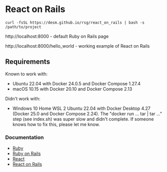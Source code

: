 # React on Rails

```shell
curl -fsSL https://desm.github.io/rsg/react_on_rails | bash -s /path/to/project
```

http://localhost:8000 - default Ruby on Rails page

http://localhost:8000/hello_world - working example of React on Rails

## Requirements

Known to work with:

- Ubuntu 22.04 with Docker 24.0.5 and Docker Compose 1.27.4
- macOS 10.15 with Docker 20.10 and Docker Compose 2.13

Didn't work with:

- Windows 10 Home WSL 2 Ubuntu 22.04 with Docker Desktop 4.27 (Docker 25.0 and Docker Compose 2.24). The "docker run ... tar | tar ..." step (see index.sh) was super slow and didn't complete. If someone knows how to fix this, please let me know.

### Documentation

- [Ruby](https://www.ruby-lang.org/)
- [Ruby on Rails](https://rubyonrails.org/)
- [React](https://react.dev/)
- [React on Rails](https://www.shakacode.com/react-on-rails/docs/)
